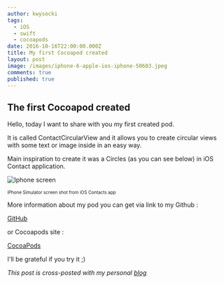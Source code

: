 ```yaml
---
author: kwysocki
tags:
  - iOS
  - swift
  - cocoapods
date: 2016-10-16T22:00:00.000Z
title: My first Cocoapod created
layout: post
image: /images/iphone-6-apple-ios-iphone-50603.jpeg
comments: true
published: true
---
```

## The first Cocoapod created

Hello, today I want to share with you my first created pod.

It is called ContactCircularView and it allows you to create circular views with some text or image inside in an easy way.

Main inspiration to create it was a Circles (as you can see below) in iOS Contact application.

![Iphone screen](https://github.com/kamwysoc/kamwysoc.github.io/blob/gh-pages/assets/posts/contact.png?raw=true)

<font size="1">iPhone Simulator screen shot from iOS Contacts app</font>

More information about my pod you can get via link to my Github :

[GitHub](https://github.com/kamwysoc/ContactCircularView)

or Cocoapods site :

[CocoaPods](https://cocoapods.org/pods/ContactCircularView)

I'll be grateful if you try it ;)

*This post is cross-posted with my personal [blog](http://wysockikamil.com/first-pod-created/)*